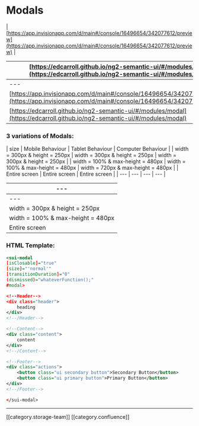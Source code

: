 # Modals

\| [https://app.invisionapp.com/d/main#/console/16496654/342077612/preview](https://app.invisionapp.com/d/main#/console/16496654/342077612/preview) |

| [https://edcarroll.github.io/ng2-semantic-ui/#/modules/modal](https://edcarroll.github.io/ng2-semantic-ui/#/modules/modal)                       |
| ------------------------------------------------------------------------------------------------------------------------------------------------ |
| ---                                                                                                                                              |
| [https://app.invisionapp.com/d/main#/console/16496654/342077612/preview](https://app.invisionapp.com/d/main#/console/16496654/342077612/preview) |
| [https://edcarroll.github.io/ng2-semantic-ui/#/modules/modal](https://edcarroll.github.io/ng2-semantic-ui/#/modules/modal)                       |

### 3 variations of Modals:

\| size | Mobile Behaviour | Tablet Behaviour | Computer Behaviour | | width = 300px  & height = 250px | width = 300px  & height = 250px | width = 300px  & height = 250px | | width = 100% & max-height = 480px | width = 100% & max-height = 480px | width = 720px & max-height = 480px | | Entire screen | Entire screen | Entire screen | | --- | --- | --- | --- |

| ---                               |
| --------------------------------- |
| ---                               |
| width = 300px  & height = 250px   |
| width = 100% & max-height = 480px |
| Entire screen                     |

### HTML Template:

```xml
<sui-modal
[isClosable]="true"
[size]="'normal'"
[transitionDuration]="0"
(dismissed)="whateverFunction();"
#modal>

<!--Header-->
<div class="header">
	heading
</div>
<!--/Header-->

<!--Content-->
<div class="content">
	content
</div>
<!--/Content-->

<!--Footer-->
<div class="actions">
	<button class="ui secondary button">Secondary Button</button>
    <button class="ui primary button">Primary Button</button>
</div>
<!--/Footer-->

</sui-modal>
```

***

\[\[category.storage-team]] \[\[category.confluence]]
